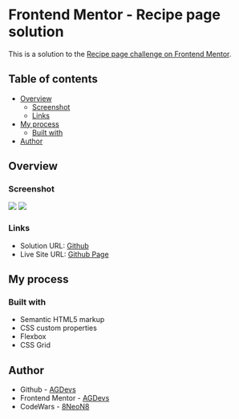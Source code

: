 # Frontend Mentor - Recipe page solution

This is a solution to the [Recipe page challenge on Frontend Mentor](https://www.frontendmentor.io/challenges/recipe-page-KiTsR8QQKm).
## Table of contents

- [Overview](#overview)
  - [Screenshot](#screenshot)
  - [Links](#links)
- [My process](#my-process)
  - [Built with](#built-with)
- [Author](#author)


## Overview

### Screenshot

![](./assets/images/mobile_screenshot.png)
![](./assets/images/desktop_screenshot.png)


### Links

- Solution URL: [Github](https://github.com/8NeoN8/frontEndMasters-recipe-page)
- Live Site URL: [Github Page](https://8neon8.github.io/frontEndMasters-recipe-page/)

## My process

### Built with

- Semantic HTML5 markup
- CSS custom properties
- Flexbox
- CSS Grid

## Author

- Github - [AGDevs](https://www.github.com/8NeoN8)
- Frontend Mentor - [AGDevs](https://www.frontendmentor.io/profile/8NeoN8)
- CodeWars - [8NeoN8](https://www.codewars.com/users/8NeoN8)
